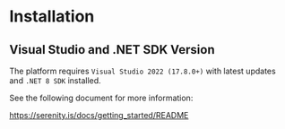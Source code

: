 # Installation

## Visual Studio and .NET SDK Version

The platform requires `Visual Studio 2022 (17.8.0+)` with latest updates and `.NET 8 SDK` installed. 

See the following document for more information:

https://serenity.is/docs/getting_started/README
